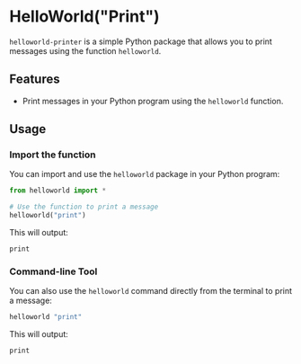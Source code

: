 # HelloWorld("Print")

`helloworld-printer` is a simple Python package that allows you to print messages using the function `helloworld`.

## Features

- Print messages in your Python program using the `helloworld` function.

## Usage

### Import the function

You can import and use the `helloworld` package in your Python program:
```python
from helloworld import *

# Use the function to print a message
helloworld("print")
```

This will output:
```plaintext
print
```

### Command-line Tool

You can also use the `helloworld` command directly from the terminal to print a message:

```bash
helloworld "print"
```

This will output:
```plaintext
print
```